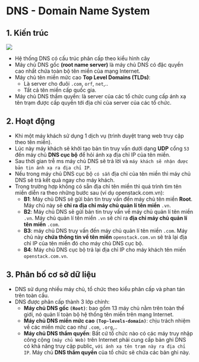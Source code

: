 # DNS - Domain Name System
## 1. Kiến trúc 
![](https://i.ibb.co/KwdkY2Z/dns-hierarchy.gif)

- Hệ thống DNS có cấu trúc phân cấp theo kiểu hình cây
- Máy chủ DNS gốc **(root name server)** là máy chủ DNS có đặc quyền cao nhất chứa toàn bộ tên miền của mạng Internet.
- Máy chủ tên miền mức cao **Top Level Domains (TLDs)**:
    + Là server cho đuôi `.com`, `orf`, `net`,..
    + Tất cả tên miền cấp quốc gia.
- Máy chủ DNS thẩm quyền: là server của các tổ chức cung cấp ánh xạ tên trạm được cấp quyền tới địa chỉ của server của các tổ chức.

## 2. Hoạt động
- Khi một máy khách sử dụng 1 dịch vụ (trình duyệt trang web truy cập theo tên miền).
- Lúc này máy khách sẽ khởi tạo bản tin truy vấn dưới dạng **UDP** cổng `53` đến máy chủ **DNS cục bộ** để hỏi ánh xạ địa chỉ IP của tên miền.
- Sau thời gian trễ ms máy chủ DNS sẽ trả lời và `máy khách sẽ nhận được bản tin ánh xạ ra địa chỉ IP`.
- Nếu trong máy chủ DNS cục bộ `có sẵn` địa chỉ của tên miền thì máy chủ DNS sẽ trả kết quả ngay cho máy khách.
- Trong trường hợp không có sẵn địa chỉ tên miền thì quá trình tìm tên miền diễn ra theo những bước sau (ví dụ openstack.com.vn):
  + **B1**: Máy chủ DNS sẽ gửi bản tin truy vấn đến máy chủ tên miền **Root**. Máy chủ này sẽ **chỉ ra địa chỉ máy chủ quản lí tên miền** `.vn`.
  + **B2**: Máy chủ DNS sẽ gửi bản tin truy vấn về máy chủ quản lí tên miền `.vn`. Máy chủ quản lí tên miền `.vn` sẽ chỉ ra **địa chỉ máy chủ quản lí tên miền** `.com`.
  + **B3**: máy chủ DNS truy vấn đến máy chủ quản lí tên miền `.com`. Máy chủ này **chứa thông tin về tên miền** `openstack.com.vn` sẽ trả lại địa chỉ IP của tên miền đó cho máy chủ DNS cục bộ.
  + **B4**: Máy chủ DNS cục bộ trả lại địa chỉ IP cho máy khách tên miền `openstack.com.vn`.

## 3. Phân bố cơ sở dữ liệu
- DNS sử dụng nhiều máy chủ, tổ chức theo kiểu phân cấp và phan tán trên toàn cầu.
- DNS được phân cấp thành 3 lớp chính:
  + **Máy chủ DNS gốc `(Root)`**: bao gồm 13 máy chủ nằm trên toàn thế giới, nó quản lí toàn bộ hệ thống tên miền trên mạng Internet.
  + **Máy chủ DNS miền mức cao `(Top-levels-domain)`**: chịu trách nhiệm về các miền mức cao như `.com`, `.org`,..
  + **Máy chủ DNS thẩm quyền**: Bất cứ tổ chức nào có các máy truy nhập công cộng `(máy chủ Web)` trên Internet phải cung cấp bản ghi DNS có khả năng truy cập public, `với ánh xạ tên trạm này ra địa chỉ IP`. Máy chủ **DNS thẩm quyền** của tổ chức sẽ chứa các bản ghi này.
